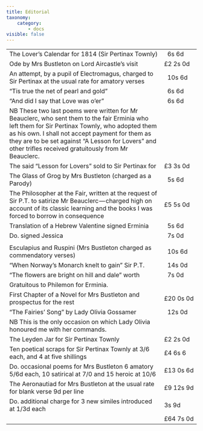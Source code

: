 ```yaml
---
title: Editorial
taxonomy:
    category:
        - docs
visible: false
---
```


<table>
	<tr>
		<td>The Lover’s Calendar for 1814 (Sir Pertinax Townly)</td>
		<td class="price">&nbsp;&nbsp;6s&nbsp;6d</td>
	</tr>
	<tr>
		<td>Ode by Mrs Bustleton on Lord Aircastle’s visit</td>
		<td class="price">£2&nbsp;2s&nbsp;0d</td>
	</tr>
	<tr>
		<td>An attempt, by a pupil of Electromagus, charged to Sir Pertinax at the usual rate for amatory verses</td>
		<td class="price">&nbsp;&nbsp;10s&nbsp;6d</td>
	</tr>
	<tr>
		<td>“Tis true the net of pearl and gold”</td>
		<td class="price">&nbsp;&nbsp;6s&nbsp;6d</td>
	</tr>
	<tr>
		<td>“And did I say that Love was o’er”</td>
		<td class="price">&nbsp;&nbsp;6s&nbsp;6d</td>
	</tr>
	<tr>
		<td>NB These two last poems were written for Mr Beauclerc, who sent them to the fair Erminia who left them for Sir Pertinax Townly, who adopted them as his own. I shall not accept payment for them as they are to be set against “A Lesson for Lovers” and other trifles received gratuitously from Mr Beauclerc.</td>
		<td class="price"></td>
	</tr>
	<tr>
		<td>The said “Lesson for Lovers” sold to Sir Pertinax for</td>
		<td class="price">£3&nbsp;3s&nbsp;0d</td>
	</tr>
	<tr>
		<td>The Glass of Grog by Mrs Bustleton (charged as a Parody)</td>
		<td class="price">&nbsp;&nbsp;5s&nbsp;6d</td>
	</tr>
	<tr>
		<td>The Philosopher at the Fair, written at the request of Sir P.T. to satirize Mr Beauclerc — charged high on account of its classic learning and the books I was forced to borrow in consequence</td>
		<td class="price">£5&nbsp;5s&nbsp;0d</td>
	</tr>
	<tr>
		<td>Translation of a Hebrew Valentine signed Erminia</td>
		<td class="price">&nbsp;&nbsp;5s&nbsp;6d</td>
	</tr>
	<tr>
		<td>Do. signed Jessica</td>
		<td class="price">&nbsp;&nbsp;7s&nbsp;0d</td>
	</tr>
	<tr>
		<td></td>
	</tr>
	<tr>
		<td>Esculapius and Ruspini (Mrs Bustleton charged as commendatory verses)</td>
		<td class="price">&nbsp;&nbsp;10s&nbsp;6d</td>
	</tr>
	<tr>
		<td>“When Norway’s Monarch knelt to gain” Sir P.T.</td>
		<td class="price">&nbsp;&nbsp;14s&nbsp;0d</td>
	</tr>
	<tr>
		<td>“The flowers are bright on hill and dale” worth</td>
		<td class="price">&nbsp;&nbsp;7s&nbsp;0d</td>
	</tr>
	<tr>
		<td>Gratuitous to Philemon for Erminia.</td>
		<td class="price"></td>
	</tr>
	<tr>
		<td>First Chapter of a Novel for Mrs Bustleton and prospectus for the rest</td>
		<td class="price">£20&nbsp;0s&nbsp;0d</td>
	</tr>
	<tr>
		<td>“The Fairies’ Song” by Lady Olivia Gossamer</td>
		<td class="price">&nbsp;&nbsp;12s&nbsp;0d</td>
	</tr>
	<tr>
		<td>NB This is the only occasion on which Lady Olivia honoured me with her commands. </td>
		<td class="price"></td>
	</tr>
	<tr>
		<td>The Leyden Jar for Sir Pertinax Townly</td>
		<td class="price">£2&nbsp;2s&nbsp;0d</td>
	</tr>
	<tr>
		<td>Ten poetical scraps for Sir Pertinax Townly at 3/6 each, and 4 at five shillings</td>
		<td class="price">£4&nbsp;6s&nbsp;6<d/td>
	</tr>
	<tr>
		<td>Do. occasional poems for Mrs Bustleton 6 amatory 5/6d each, 10 satirical at 7/0 and 15 heroic at 10/6</td>
		<td class="price">£13&nbsp;0s&nbsp;6d</td>
	</tr>
	<tr>
		<td>The Aeronautiad for Mrs Bustleton at the usual rate for blank verse 9d per line</td>
		<td class="price">£9&nbsp;12s&nbsp;9d</td>
	</tr>
	<tr>
		<td>Do. additional charge for 3 new similes introduced at 1/3d each</td>
		<td class="price">3s&nbsp;9d</td>
	</tr>
	<tr>
		<td></td>
		<td class="price">£64&nbsp;7s&nbsp;0d</td>
	</tr>
</table>
